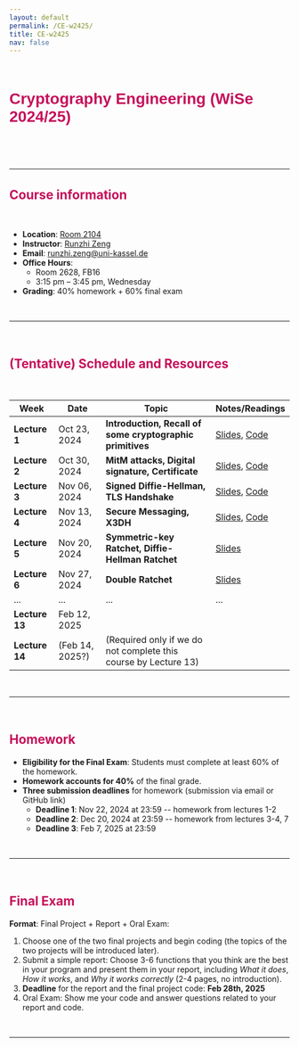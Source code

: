 ```yaml
---
layout: default
permalink: /CE-w2425/
title: CE-w2425
nav: false
---
```


<style>
/* CSS for Course Title with Border Bars */
.course-title-wrapper {
    text-align: center;           /* Center the title and bars */
    padding: 10px 0;              /* Add some spacing */
    border-top: 5px; /* Top bold bar */
    border-bottom: 5px; /* Bottom bold bar */
    /* border-top: 5px solid #3a7ca5; Top bold bar */
    /* border-bottom: 5px solid #3a7ca5; Bottom bold bar */
}

/* CSS for Course Title */
.course-title {
    font-family: 'Arial', sans-serif;   /* Change font family */
    font-size: 2em;                   /* Adjust font size */
    font-weight: bold;                  /* Set font weight */
    color: #C6105B;                     /* Set text color */
    text-align: left;                 /* Center-align the title */
}

/* CSS for Course sub-Title */
.course-sub-title {
    font-size: 1.6em;                   /* Adjust font size */
    font-weight: bold;                  /* Set font weight */
    color: #C6105B;                     /* Set text color */
    text-align: left;                 /* Center-align the title */
}
</style>


<div class="course-title-wrapper">
    <h1 class="course-title">Cryptography Engineering (WiSe 2024/25)</h1>
</div>

<br>
<br>

---

<h2 class="course-sub-title">Course information</h2>

<br>

- **Location**: [Room 2104](https://portal.uni-kassel.de/qisserver/rds?state=verpublish&status=init&vmfile=no&moduleCall=webInfo&publishConfFile=webInfoRaum&publishSubDir=raum&keep=y&raum.rgid=14868)
- **Instructor**: [Runzhi Zeng](https://runzhizeng.github.io/)
- **Email**: runzhi.zeng@uni-kassel.de
- **Office Hours**: 
    - Room 2628, FB16
    - 3:15 pm – 3:45 pm, Wednesday
- **Grading**: 40% homework + 60% final exam


<br>

---


<br>

<h2 class="course-sub-title">(Tentative) Schedule and Resources</h2>

<br>

| Week | Date          | Topic                           | Notes/Readings                                      |
|------|---------------|---------------------------------|-----------------------------------------------------|
| **Lecture 1** | Oct 23, 2024 | **Introduction, Recall of some cryptographic primitives** | [Slides](../assets/course_CE_WiSe2425/slide/Lecture_1.pdf), [Code](../assets/course_CE_WiSe2425/code/Code_L1.zip) |
| **Lecture 2** | Oct 30, 2024 | **MitM attacks, Digital signature, Certificate** | [Slides](../assets/course_CE_WiSe2425/slide/Lecture_2.pdf), [Code](../assets/course_CE_WiSe2425/code/Code_L2.zip) |
| **Lecture 3** | Nov 06, 2024 | **Signed Diffie-Hellman, TLS Handshake** |[Slides](../assets/course_CE_WiSe2425/slide/Lecture_3.pdf), [Code](../assets/course_CE_WiSe2425/code/Code_L3.zip)|
| **Lecture 4** | Nov 13, 2024 | **Secure Messaging, X3DH** |[Slides](../assets/course_CE_WiSe2425/slide/Lecture_4.pdf), [Code](../assets/course_CE_WiSe2425/code/Code_L4.zip)|
| **Lecture 5** | Nov 20, 2024 | **Symmetric-key Ratchet, Diffie-Hellman Ratchet** |[Slides](../assets/course_CE_WiSe2425/slide/Lecture_5.pdf)|
| **Lecture 6** | Nov 27, 2024 | **Double Ratchet** |[Slides](../assets/course_CE_WiSe2425/slide/Lecture_6.pdf)|
| ...  | ...           | ...                             | ...                                                 |
| **Lecture 13** | Feb 12, 2025    |              ||
| **Lecture 14** | (Feb 14, 2025?)    |(Required only if we do not complete this course by Lecture 13)| |

<br>

---


<br>

<h2 class="course-sub-title">Homework</h2>

- **Eligibility for the Final Exam**: Students must complete at least 60% of the homework.
- **Homework accounts for 40%** of the final grade.
- **Three submission deadlines** for homework (submission via email or GitHub link)
    - **Deadline 1**: Nov 22, 2024 at 23:59 -- homework from lectures 1-2
    - **Deadline 2**: Dec 20, 2024 at 23:59 -- homework from lectures 3-4, 7
    - **Deadline 3**: Feb 7, 2025 at 23:59

<br>

---

<br>
<h2 class="course-sub-title">Final Exam</h2>

**Format**: Final Project + Report + Oral Exam: 
1. Choose one of the two final projects and begin coding (the topics of the two projects will be introduced later).
2. Submit a simple report: Choose 3-6 functions that you think are the best in your program and present them in your report, including *What it does*, *How it works*, and *Why it works correctly* (2-4 pages, no introduction). 
3. **Deadline** for the report and the final project code: **Feb 28th, 2025**
4. Oral Exam: Show me your code and answer questions related to your report and code.

<br>

---

<!-- <h2 class="course-sub-title">Announcements</h2> -->

<!-- - **[MM/DD/YYYY]**: TODO -->
<!-- - **[MM/DD/YYYY]**: TODO -->

<!-- --- -->

